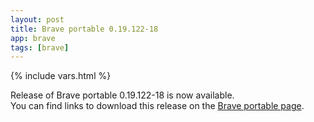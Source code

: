 ```yaml
---
layout: post
title: Brave portable 0.19.122-18
app: brave
tags: [brave]
---
```

{% include vars.html %}

Release of Brave portable 0.19.122-18 is now available.<br />
You can find links to download this release on the [Brave portable page](/app/brave-portable).